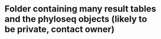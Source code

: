 # Folder containing many result tables and the phyloseq objects (likely to be private, contact owner)
